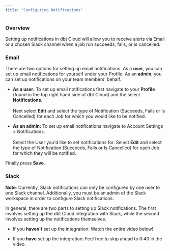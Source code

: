 ```yaml
---
title: "Configuring Notifications"
---
```


### Overview

Setting up notifications in dbt Cloud will allow you to receive alerts via Email or a chosen Slack channel when a job run succeeds, fails, or is cancelled.

### Email

There are two options for setting up email notifications. As a **user**, you can set up email notifications for yourself under your Profile. As an **admin**, you can set up notifications on your team members' behalf.

* **As a user:** To set up email notifications first navigate to your **Profile** (found in the top right hand side of dbt Cloud) and the select **Notifications**.\
\
Next select **Edit** and select the type of Notification (Succeeds, Fails or Is Cancelled) for each Job for which you would like to be notified.

* **As an admin:** To set up email notifications navigate to Account Settings > Notifications.\
\
Select the User you'd like to set notifications for. Select **Edit** and select the type of Notification (Succeeds, Fails or Is Cancelled) for each Job for which they will be notified.

Finally press **Save**.

<Lightbox src="/img/docs/dbt-cloud/using-dbt-cloud/email-notifications.png" title="Configuring Email Notifications"/>

### Slack

**Note**: Currently, Slack notifications can only be configured by one user to one Slack channel. Additionally, you must be an admin of the Slack workspace in order to configure Slack notifications.

In general, there are two parts to setting up Slack notifications. The first involves setting up the dbt Cloud integration with Slack, while the second involves setting up the notifications themselves.

 - If you **haven't** set up the integration: Watch the entire video below!

 - If you **have** set up the integration: Feel free to skip ahead to 0:40 in the video.

 <LoomVideo id="80f368e6d03d483282970b2cbc4abf78" />